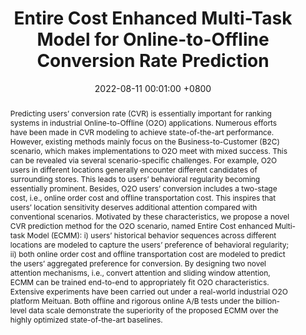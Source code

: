---
title:          "Entire Cost Enhanced Multi-Task Model for Online-to-Offline Conversion Rate Prediction"
date:           2022-08-11 00:01:00 +0800
selected:       true
pub:            "DL4SR’22: Workshop on Deep Learning for Search and Recommendation, co-located with the 31st ACM International Conference on
Information and Knowledge Management (CIKM)"
pub_date:       "2022"
abstract: >-
  Predicting users’ conversion rate (CVR) is essentially important for ranking systems in industrial Online-to-Offline (O2O) applications. Numerous efforts have been made in CVR modeling to achieve state-of-the-art performance. However, existing methods mainly focus on the Business-to-Customer (B2C) scenario, which makes implementations to O2O meet with mixed success. This can be revealed via several scenario-specific challenges. For example, O2O users in different locations generally encounter different candidates of surrounding stores. This leads to users’ behavioral regularity becoming essentially prominent. Besides, O2O users’ conversion includes a two-stage cost, i.e., online order cost and offline transportation cost. This inspires that users’ location sensitivity deserves additional attention compared with conventional scenarios. Motivated by these characteristics, we propose a novel CVR prediction method for the O2O scenario, named Entire Cost enhanced Multi-task Model (ECMM): i) users’ historical behavior sequences across different locations are modeled to capture the users’ preference of behavioral regularity; ii) both online order cost and offline transportation cost are modeled to predict the users’ aggregated preference for conversion. By designing two novel attention mechanisms, i.e., convert attention and sliding window attention, ECMM can be trained end-to-end to appropriately fit O2O characteristics. Extensive experiments have been carried out under a real-world industrial O2O platform Meituan. Both offline and rigorous online A/B tests under the billion-level data scale demonstrate the superiority of the proposed ECMM over the highly optimized state-of-the-art baselines.

cover:          /assets/images/covers/paper2022.png
authors:
  - Yingyi Zhang
  - Xianneng Li#
  - Yahe Yu
  - ect.
links:
  Paper: https://ceur-ws.org/Vol-3317/Paper4.pdf
  # Code: https://github.com
  # Unsplash: https://unsplash.com/photos/orange-fruit-on-white-table-cloth-ISX_imp8t1o
---